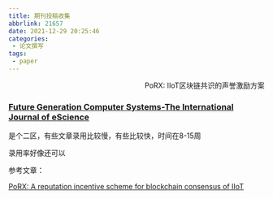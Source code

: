 ```yaml
---
title: 期刊投稿收集
abbrlink: 21657
date: 2021-12-29 20:25:46
categories:
 - 论文撰写
tags:
 - paper
---
```


<p align="right">PoRX: IIoT区块链共识的声誉激励方案</p> 



<!-- more -->

### [Future Generation Computer Systems-The International Journal of eScience](https://www.letpub.com.cn/index.php?page=journalapp&view=detail&journalid=2972)

是个二区，有些文章录用比较慢，有些比较快，时间在8-15周

录用率好像还可以

参考文章：

[PoRX: A reputation incentive scheme for blockchain consensus of IIoT](https://www.sciencedirect.com/science/article/abs/pii/S0167739X19310581?via%3Dihub)

